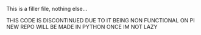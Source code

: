 This is a filler file, nothing else...

THIS CODE IS DISCONTINUED DUE TO IT BEING NON FUNCTIONAL ON PI
NEW REPO WILL BE MADE IN PYTHON ONCE IM NOT LAZY